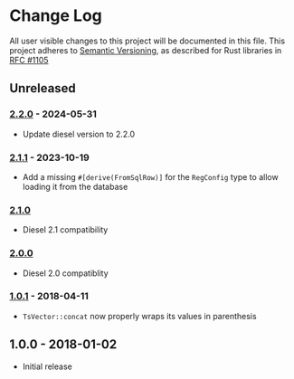 # Change Log

All user visible changes to this project will be documented in this file.
This project adheres to [Semantic Versioning](http://semver.org/), as described
for Rust libraries in [RFC #1105](https://github.com/rust-lang/rfcs/blob/master/text/1105-api-evolution.md)

## Unreleased

### [2.2.0] - 2024-05-31

* Update diesel version to 2.2.0

### [2.1.1] - 2023-10-19

* Add a missing `#[derive(FromSqlRow)]` for the `RegConfig` type to allow loading it from the database

### [2.1.0] 

* Diesel 2.1 compatibility

### [2.0.0]

* Diesel 2.0 compatiblity

### [1.0.1] - 2018-04-11

* `TsVector::concat` now properly wraps its values in parenthesis

## 1.0.0 - 2018-01-02

* Initial release

[1.0.1]: https://github.com/diesel-rs/diesel_full_text_search/compare/v1.0.0...v1.0.1
[2.0.0]: https://github.com/diesel-rs/diesel_full_text_search/compare/v1.0.1...v2.0.0
[2.1.0]: https://github.com/diesel-rs/diesel_full_text_search/compare/v2.0.0...v2.1.0
[2.1.1]: https://github.com/diesel-rs/diesel_full_text_search/compare/v2.1.0...v2.1.1
[2.2.0]: https://github.com/diesel-rs/diesel_full_text_search/compare/v2.1.1...v2.2.0
